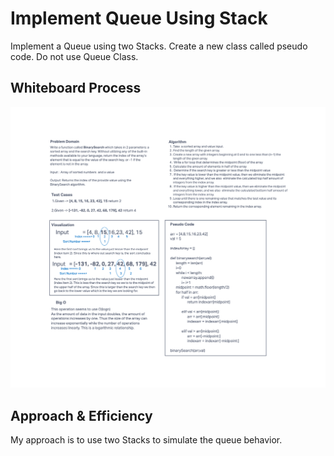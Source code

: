 # Implement Queue Using Stack

Implement a Queue using two Stacks. Create a new class called pseudo code. Do not use Queue Class.



## Whiteboard Process

![alt text](https://github.com/PGPere/data-structures-and-algorithms/blob/864b8fc840695c317e85f61bb3f92a061471fa29/array-binary-search/Code%20Challenge%203.png)

## Approach & Efficiency

My approach is to use two Stacks to simulate the queue behavior.